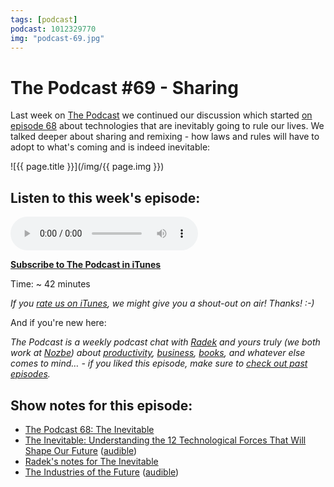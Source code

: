 ```yaml
---
tags: [podcast]
podcast: 1012329770
img: "podcast-69.jpg"
---
```


# The Podcast #69 - Sharing

Last week on [The Podcast][p] we continued our discussion which started [on episode 68](/podcast-68) about technologies that are inevitably going to rule our lives. We talked deeper about sharing and remixing - how laws and rules will have to adopt to what's coming and is indeed inevitable:

<!--More-->

![{{ page.title }}](/img/{{ page.img }})

## Listen to this week's episode:

<audio controls>
<source src="https://files.nozbe.com/podcast/069.mp3" type="audio/mpeg">
</audio>

**[Subscribe to The Podcast in iTunes][i]**

Time: ~ 42 minutes

*If you [rate us on iTunes][i], we might give you a shout-out on air! Thanks! :-)*

And if you're new here:

*The Podcast is a weekly podcast chat with [Radek][r] and yours truly (we both work at [Nozbe][n]) about [productivity](/productivity), [business](/business), [books](/books), and whatever else comes to mind… - if you liked this episode, make sure to [check out past episodes](/podcast).*

## Show notes for this episode:

  * [The Podcast 68: The Inevitable](/podcast-68)
  * [The Inevitable: Understanding the 12 Technological Forces That Will Shape Our Future](https://www.amazon.com/Inevitable-Understanding-Technological-Forces-Future/dp/0525428089/) ([audible](http://www.audible.com/pd/Business/The-Inevitable-Audiobook/B01EB3PMYK/))
  * [Radek's notes for The Inevitable](http://radex.io/books/inevitable/)
  * [The Industries of the Future](https://www.amazon.com/Industries-Future-Alec-Ross/dp/1476753652/) ([audible](http://www.audible.com/pd/Science-Technology/The-Industries-of-the-Future-Audiobook/B01973D70U/))

[e]: /podcast-69

[p]: /podcast
[n]: https://nozbe.com/?a=mike
[r]: https://michael.gratis/radex
[i]: https://michael.gratis/thepodcast